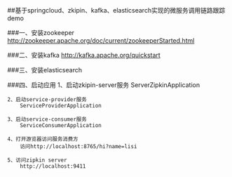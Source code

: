 ##基于springcloud、zkipin、kafka、elasticsearch实现的微服务调用链路跟踪demo


###一、安装zookeeper
    http://zookeeper.apache.org/doc/current/zookeeperStarted.html

###二、安装kafka
    http://kafka.apache.org/quickstart
    
###三、安装elasticsearch
    

###四、启动应用
    1、启动zkipin-server服务
       ServerZipkinApplication
       
    2、启动service-provider服务
        ServiceProviderApplication
        
    3、启动service-consumer服务
        ServiceConsumerApplication
    
    4、打开游览器访问服务消费方
        访问http://localhost:8765/hi?name=lisi
        
    5、访问zipkin server
        http://localhost:9411